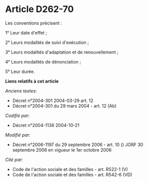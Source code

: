 # Article D262-70

Les conventions précisent :

1° Leur date d'effet ;

2° Leurs modalités de suivi d'exécution ;

3° Leurs modalités d'adaptation et de renouvellement ;

4° Leurs modalités de dénonciation ;

5° Leur durée.

**Liens relatifs à cet article**

_Anciens textes_:

  - Décret n°2004-301 2004-03-29 art. 12
  - Décret n°2004-301 du 29 mars 2004 - art. 12 (Ab)

_Codifié par_:

  - Décret n°2004-1136 2004-10-21

_Modifié par_:

  - Décret n°2006-1197 du 29 septembre 2006 - art. 10 () JORF 30 septembre 2006 en vigueur le 1er octobre 2006

_Cité par_:

  - Code de l'action sociale et des familles - art. R522-1 (V)
  - Code de l'action sociale et des familles - art. R542-6 (VD)
